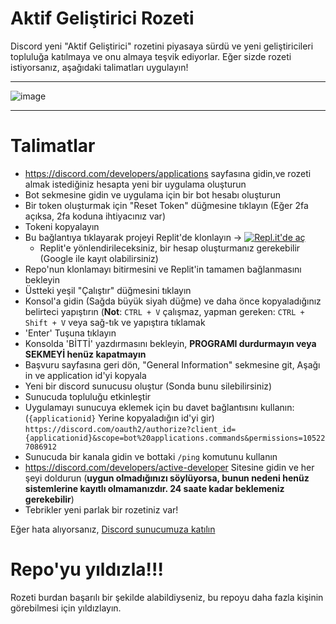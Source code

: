 # Aktif Geliştirici Rozeti
Discord yeni "Aktif Geliştirici" rozetini piyasaya sürdü ve yeni geliştiricileri topluluğa katılmaya ve onu almaya teşvik ediyorlar.
Eğer sizde rozeti istiyorsanız, aşağıdaki talimatları uygulayın!




--------------------------------------

![image](https://i.imgur.com/z6jzw4C.png)

--------------------------------------



# Talimatlar

- https://discord.com/developers/applications sayfasına gidin,ve rozeti almak istediğiniz hesapta yeni bir uygulama oluşturun
- Bot sekmesine gidin ve uygulama için bir bot hesabı oluşturun
- Bir token oluşturmak için "Reset Token" düğmesine tıklayın (Eğer 2fa açıksa, 2fa koduna ihtiyacınız var)
- Tokeni kopyalayın
- Bu bağlantıya tıklayarak projeyi Replit'de klonlayın -> [![Repl.it'de aç](https://replit.com/badge/github/hackermondev/discord-active-developer)](https://replit.com/new/github/canokaraca/discord-active-developer)
  - Replit'e yönlendirileceksiniz, bir hesap oluşturmanız gerekebilir (Google ile kayıt olabilirsiniz)
- Repo'nun klonlamayı bitirmesini ve Replit'in tamamen bağlanmasını bekleyin
- Üstteki yeşil "Çalıştır" düğmesini tıklayın
- Konsol'a gidin (Sağda büyük siyah düğme) ve daha önce kopyaladığınız belirteci yapıştırın (**Not**: ``CTRL + V`` çalışmaz, yapman gereken: ``CTRL + Shift + V`` veya sağ-tık ve yapıştıra tıklamak
- 'Enter' Tuşuna tıklayın
- Konsolda 'BİTTİ' yazdırmasını bekleyin, **PROGRAMI durdurmayın veya SEKMEYİ henüz kapatmayın**
- Başvuru sayfasına geri dön, "General Information" sekmesine git, Aşağı in ve application id'yi kopyala
- Yeni bir discord sunucusu oluştur (Sonda bunu silebilirsiniz)
- Sunucuda topluluğu etkinleştir
- Uygulamayı sunucuya eklemek için bu davet bağlantısını kullanın: (``{applicationid}`` Yerine kopyaladığın id'yi gir) ``https://discord.com/oauth2/authorize?client_id={applicationid}&scope=bot%20applications.commands&permissions=105227086912``
- Sunucuda bir kanala gidin ve bottaki ``/ping`` komutunu kullanın
- <https://discord.com/developers/active-developer> Sitesine gidin ve her şeyi doldurun (**uygun olmadığınızı söylüyorsa, bunun nedeni henüz sistemlerine kayıtlı olmamanızdır. 24 saate kadar beklemeniz gerekebilir**)
- Tebrikler yeni parlak bir rozetiniz var!


Eğer hata alıyorsanız, [Discord sunucumuza katılın](https://discord.gg/rabel)


# Repo'yu yıldızla!!!
Rozeti burdan başarılı bir şekilde alabildiyseniz, bu repoyu daha fazla kişinin görebilmesi için yıldızlayın.
